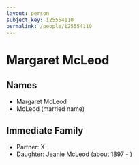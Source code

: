 ```yaml
---
layout: person
subject_key: i25554110
permalink: /people/i25554110
---
```


# Margaret McLeod

## Names

* Margaret McLeod
* McLeod (married name)

## Immediate Family

* Partner: X
* Daughter: [Jeanie McLeod](./@70248352@-jeanie-mcleod-b1897-d.md) (about 1897 - )

